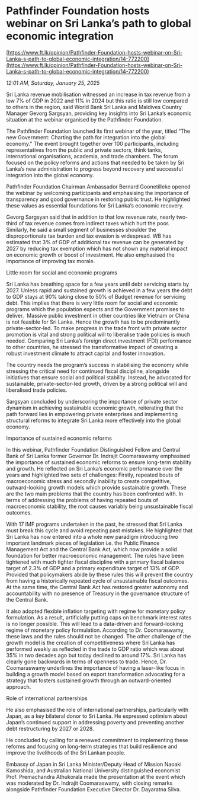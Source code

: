# Pathfinder Foundation hosts webinar on Sri Lanka’s path  to global economic integration

[https://www.ft.lk/opinion/Pathfinder-Foundation-hosts-webinar-on-Sri-Lanka-s-path-to-global-economic-integration/14-772200](https://www.ft.lk/opinion/Pathfinder-Foundation-hosts-webinar-on-Sri-Lanka-s-path-to-global-economic-integration/14-772200)

*12:01 AM, Saturday, January 25, 2025*

Sri Lanka revenue mobilisation witnessed an increase in tax revenue from a low 7% of GDP in 2022 and 11% in 2024 but this ratio is still low compared to others in the region, said World Bank Sri Lanka and Maldives Country Manager Gevorg Sargsyan, providing key insights into Sri Lanka’s economic situation at the webinar organised by the Pathfinder Foundation.

The Pathfinder Foundation launched its first webinar of the year, titled “The new Government: Charting the path for integration into the global economy.” The event brought together over 100 participants, including representatives from the public and private sectors, think tanks, international organisations, academia, and trade chambers. The forum focused on the policy reforms and actions that needed to be taken by Sri Lanka’s new administration to progress beyond recovery and successful integration into the global economy.

Pathfinder Foundation Chairman Ambassador Bernard Goonetilleke opened the webinar by welcoming participants and emphasising the importance of transparency and good governance in restoring public trust. He highlighted these values as essential foundations for Sri Lanka’s economic recovery.

Gevorg Sargsyan said that in addition to that low revenue rate, nearly two-third of tax revenue comes from indirect taxes which hurt the poor. Similarly, he said a small segment of businesses shoulder the disproportionate tax burden and tax evasion is widespread. WB has estimated that 3% of GDP of additional tax revenue can be generated by 2027 by reducing tax exemption which has not shown any material impact on economic growth or boost of investment. He also emphasised the importance of improving tax morale.

Little room for social and economic programs

Sri Lanka has breathing space for a few years until debt servicing starts by 2027. Unless rapid and sustained growth is achieved in a few years the debt to GDP stays at 90% taking close to 50% of Budget revenue for servicing debt. This implies that there is very little room for social and economic programs which the population expects and the Government promises to deliver.  Massive public investment in other countries like Vietnam or China is not feasible for Sri Lanka. Hence the growth has to be predominantly private-sector-led. To make progress in the trade front with private sector promotion is vital and strong political will to liberalise trade policies is much needed. Comparing Sri Lanka’s foreign direct investment (FDI) performance to other countries, he stressed the transformative impact of creating a robust investment climate to attract capital and foster innovation.

The country needs the program’s success in stabilising the economy while stressing the critical need for continued fiscal discipline, alongside initiatives that ensure social and political stability. Instead, he advocated for sustainable, private-sector-led growth, driven by a strong political will and liberalised trade policies.

Sargsyan concluded by underscoring the importance of private sector dynamism in achieving sustainable economic growth, reiterating that the path forward lies in empowering private enterprises and implementing structural reforms to integrate Sri Lanka more effectively into the global economy.

Importance of sustained economic reforms

In this webinar, Pathfinder Foundation Distinguished Fellow and Central Bank of Sri Lanka former Governor Dr. Indrajit Coomaraswamy emphasised the importance of sustained economic reforms to ensure long-term stability and growth. He reflected on Sri Lanka’s economic performance over the years and highlighted two sets of challenges: Firstly, repeated bouts of macroeconomic stress and secondly inability to create competitive, outward-looking growth models which provide sustainable growth. These are the two main problems that the country has been confronted with. In terms of addressing the problems of having repeated bouts of macroeconomic stability, the root causes variably being unsustainable fiscal outcomes.

With 17 IMF programs undertaken in the past, he stressed that Sri Lanka must break this cycle and avoid repeating past mistakes. He highlighted that Sri Lanka has now entered into a whole new paradigm introducing two important landmark pieces of legislation i.e. the Public Finance Management Act and the Central Bank Act, which now provide a solid foundation for better macroeconomic management. The rules have been tightened with much tighter fiscal discipline with a primary fiscal balance target of 2.3% of GDP and a primary expenditure target of 13% of GDP. Provided that policymakers abide by these rules this will prevent the country from having a historically repeated cycle of unsustainable fiscal outcomes. At the same time, the Central Bank Act has restored greater autonomy and accountability with no presence of Treasury in the governance structure of the Central Bank.

It also adopted flexible inflation targeting with regime for monetary policy formulation. As a result, artificially putting caps on benchmark interest rates is no longer possible. This will lead to a data-driven and forward-looking regime of monetary policy formulation. According to Dr. Coomaraswamy, these laws and the rules should not be changed. The other challenge of the growth model is the creation of competitiveness where Sri Lanka has performed weakly as reflected in the trade to GDP ratio which was about 35% in two decades ago but today declined to around 17%. Sri Lanka has clearly gone backwards in terms of openness to trade. Hence, Dr. Coomaraswamy underlines the importance of having a laser-like focus in building a growth model based on export transformation advocating for a strategy that fosters sustained growth through an outward-oriented approach.

Role of international partnerships

He also emphasised the role of international partnerships, particularly with Japan, as a key bilateral donor to Sri Lanka. He expressed optimism about Japan’s continued support in addressing poverty and preventing another debt restructuring by 2027 or 2028.

He concluded by calling for a renewed commitment to implementing these reforms and focusing on long-term strategies that build resilience and improve the livelihoods of the Sri Lankan people.

Embassy of Japan in Sri Lanka Minister/Deputy Head of Mission Naoaki Kamoshida, and Australian National University distinguished economist Prof. Premachandra Athukorala made the presentation at the event which was moderated by Dr. Indrajit Coomaraswamy, with closing remarks alongside Pathfinder Foundation Executive Director Dr. Dayaratna Silva.

